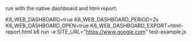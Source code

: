 run with the native dashboard and html report:

K6_WEB_DASHBOARD=true K6_WEB_DASHBOARD_PERIOD=2s K6_WEB_DASHBOARD_OPEN=true K6_WEB_DASHBOARD_EXPORT=html-report.html k6 run -e SITE_URL="https://www.google.com" test-example.js